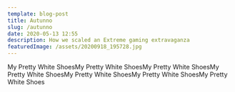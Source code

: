 ```yaml
---
template: blog-post
title: Autunno
slug: /autunno
date: 2020-05-13 12:55
description: How we scaled an Extreme gaming extravaganza
featuredImage: /assets/20200918_195728.jpg
---
```


My Pretty White ShoesMy Pretty White ShoesMy Pretty White ShoesMy Pretty White ShoesMy Pretty White ShoesMy Pretty White ShoesMy Pretty White Shoes
